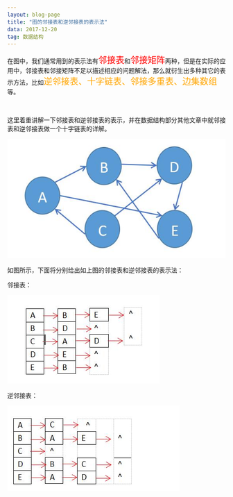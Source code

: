 ```yaml
---
layout: blog-page
title: "图的邻接表和逆邻接表的表示法"
data: 2017-12-20
tag: 数据结构
---
```

<p>在图中，我们通常用到的表示法有<span style="color:red;font-size:20px;">邻接表</span>和<span style="color:red;font-size:20px">邻接矩阵</span>两种，但是在实际的应用中，邻接表和邻接矩阵不足以描述相应的问题解法，那么就衍生出多种其它的表示方法，比如<span style = "color:orange;font-size:20px">逆邻接表、十字链表、邻接多重表、边集数组</span>等。</p>
<br>
<p>这里着重讲解一下邻接表和逆邻接表的表示，并在数据结构部分其他文章中就邻接表和逆邻接表做一个十字链表的详解。</p>

<img src="/assets/图的邻接表和逆邻接表0.jpg"></img>
<br>
<p>如图所示，下面将分别给出如上图的邻接表和逆邻接表的表示法：</p>
<p class="h3">邻接表：</p>
<img src="/assets/邻接表.jpg"></img>
<p class="h3">逆邻接表：</p>
<img src="/assets/逆邻接表.jpg"></img>